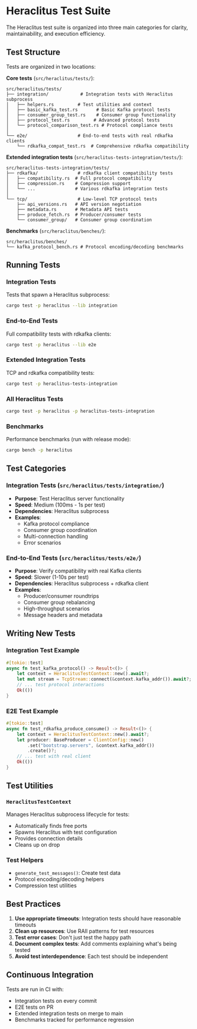 # Heraclitus Test Suite

The Heraclitus test suite is organized into three main categories for clarity, maintainability, and execution efficiency.

## Test Structure

Tests are organized in two locations:

**Core tests** (`src/heraclitus/tests/`):
```
src/heraclitus/tests/
├── integration/            # Integration tests with Heraclitus subprocess
│   ├── helpers.rs         # Test utilities and context
│   ├── basic_kafka_test.rs       # Basic Kafka protocol tests
│   ├── consumer_group_test.rs    # Consumer group functionality
│   ├── protocol_test.rs         # Advanced protocol tests
│   └── protocol_comparison_test.rs # Protocol compliance tests
│
└── e2e/                   # End-to-end tests with real rdkafka clients
    └── rdkafka_compat_test.rs  # Comprehensive rdkafka compatibility
```

**Extended integration tests** (`src/heraclitus-tests-integration/tests/`):
```
src/heraclitus-tests-integration/tests/
├── rdkafka/               # rdkafka client compatibility tests
│   ├── compatibility.rs  # Full protocol compatibility
│   ├── compression.rs    # Compression support
│   └── ...               # Various rdkafka integration tests
│
└── tcp/                   # Low-level TCP protocol tests
    ├── api_versions.rs   # API version negotiation
    ├── metadata.rs       # Metadata API tests
    ├── produce_fetch.rs  # Producer/consumer tests
    └── consumer_group/   # Consumer group coordination
```

**Benchmarks** (`src/heraclitus/benches/`):
```
src/heraclitus/benches/
└── kafka_protocol_bench.rs # Protocol encoding/decoding benchmarks
```

## Running Tests

### Integration Tests
Tests that spawn a Heraclitus subprocess:
```bash
cargo test -p heraclitus --lib integration
```

### End-to-End Tests
Full compatibility tests with rdkafka clients:
```bash
cargo test -p heraclitus --lib e2e
```

### Extended Integration Tests
TCP and rdkafka compatibility tests:
```bash
cargo test -p heraclitus-tests-integration
```

### All Heraclitus Tests
```bash
cargo test -p heraclitus -p heraclitus-tests-integration
```

### Benchmarks
Performance benchmarks (run with release mode):
```bash
cargo bench -p heraclitus
```

## Test Categories

### Integration Tests (`src/heraclitus/tests/integration/`)
- **Purpose**: Test Heraclitus server functionality
- **Speed**: Medium (100ms - 1s per test)
- **Dependencies**: Heraclitus subprocess
- **Examples**:
  - Kafka protocol compliance
  - Consumer group coordination
  - Multi-connection handling
  - Error scenarios

### End-to-End Tests (`src/heraclitus/tests/e2e/`)
- **Purpose**: Verify compatibility with real Kafka clients
- **Speed**: Slower (1-10s per test)
- **Dependencies**: Heraclitus subprocess + rdkafka client
- **Examples**:
  - Producer/consumer roundtrips
  - Consumer group rebalancing
  - High-throughput scenarios
  - Message headers and metadata

## Writing New Tests

### Integration Test Example
```rust
#[tokio::test]
async fn test_kafka_protocol() -> Result<()> {
    let context = HeraclitusTestContext::new().await?;
    let mut stream = TcpStream::connect(&context.kafka_addr()).await?;
    // ... test protocol interactions
    Ok(())
}
```

### E2E Test Example
```rust
#[tokio::test]
async fn test_rdkafka_produce_consume() -> Result<()> {
    let context = HeraclitusTestContext::new().await?;
    let producer: BaseProducer = ClientConfig::new()
        .set("bootstrap.servers", &context.kafka_addr())
        .create()?;
    // ... test with real client
    Ok(())
}
```

## Test Utilities

### `HeraclitusTestContext`
Manages Heraclitus subprocess lifecycle for tests:
- Automatically finds free ports
- Spawns Heraclitus with test configuration
- Provides connection details
- Cleans up on drop

### Test Helpers
- `generate_test_messages()`: Create test data
- Protocol encoding/decoding helpers
- Compression test utilities

## Best Practices

1. **Use appropriate timeouts**: Integration tests should have reasonable timeouts
2. **Clean up resources**: Use RAII patterns for test resources
3. **Test error cases**: Don't just test the happy path
4. **Document complex tests**: Add comments explaining what's being tested
5. **Avoid test interdependence**: Each test should be independent

## Continuous Integration

Tests are run in CI with:
- Integration tests on every commit
- E2E tests on PR
- Extended integration tests on merge to main
- Benchmarks tracked for performance regression